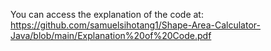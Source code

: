 You can access the explanation of the code at:
<br>
https://github.com/samuelsihotang1/Shape-Area-Calculator-Java/blob/main/Explanation%20of%20Code.pdf
